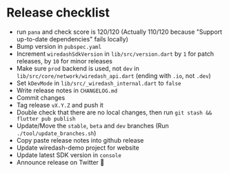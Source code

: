 # Release checklist

- run `pana` and check score is 120/120 (Actually 110/120 because "Support up-to-date dependencies" fails locally)
- Bump version in `pubspec.yaml`
- Increment `wiredashSdkVersion` in `lib/src/version.dart` by `1` for patch releases, by `10` for minor releases
- Make sure `prod` backend is used, not `dev` in `lib/src/core/network/wiredash_api.dart` (ending with `.io`, not `.dev`)
- Set `kDevMode` in `lib/src/_wiredash_internal.dart` to `false`
- Write release notes in `CHANGELOG.md`
- Commit changes
- Tag release `vX.Y.Z` and push it
- Double check that there are no local changes, then run `git stash && flutter pub publish`
- Update/Move the `stable`, `beta` and `dev` branches (Run `./tool/update_branches.sh`)
- Copy paste release notes into github release
- Update wiredash-demo project for website
- Update latest SDK version in `console`
- Announce release on Twitter 🎉
